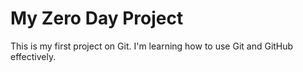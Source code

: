 # My Zero Day Project
This is my first project on Git. I'm learning how to use Git and GitHub effectively.
